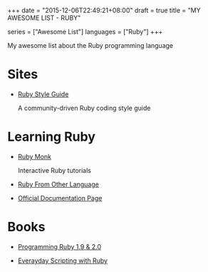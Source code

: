 +++
date      = "2015-12-06T22:49:21+08:00"
draft     = true
title     = "MY AWESOME LIST - RUBY"

series    = ["Awesome List"]
languages = ["Ruby"]
+++

My awesome list about the Ruby programming language
<!--more-->

# Sites

+ [Ruby Style Guide](https://github.com/bbatsov/ruby-style-guide.git)

    A community-driven Ruby coding style guide

# Learning Ruby

+ [Ruby Monk](https://rubymonk.com)

    Interactive Ruby tutorials

+ [Ruby From Other Language](https://www.ruby-lang.org/en/documentation/ruby-from-other-languages)

+ [Official Documentation Page](https://www.ruby-lang.org/en/documentation/)

# Books

+ [Programming Ruby 1.9 & 2.0](https://pragprog.com/book/ruby4/programming-ruby-1-9-2-0)

+ [Everayday Scripting with Ruby](https://pragprog.com/book/bmsft/everyday-scripting-with-ruby)
